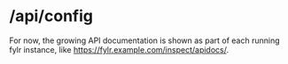 # /api/config



For now, the growing API documentation is shown as part of each running fylr instance, like https://fylr.example.com/inspect/apidocs/.
